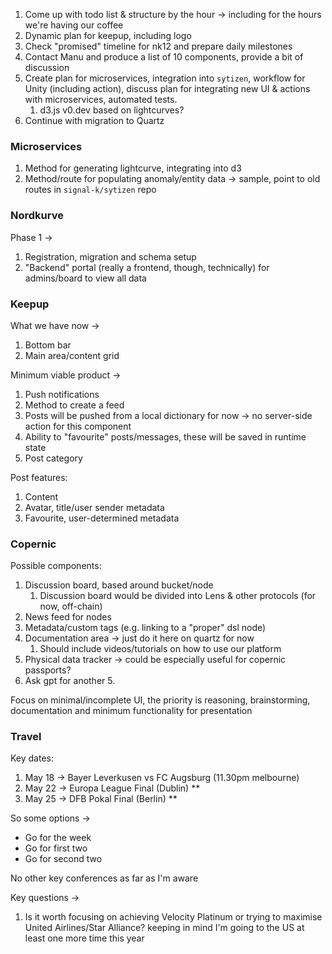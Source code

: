 1. Come up with todo list & structure by the hour -> including for the hours we're having our coffee
2. Dynamic plan for keepup, including logo
3. Check "promised" timeline for nk12 and prepare daily milestones
4. Contact Manu and produce a list of 10 components, provide a bit of discussion
5. Create plan for microservices, integration into `sytizen`, workflow for Unity (including action), discuss plan for integrating new UI & actions with microservices, automated tests.
	1. d3.js v0.dev based on lightcurves?
6. Continue with migration to Quartz

### Microservices
1. Method for generating lightcurve, integrating into d3
2. Method/route for populating anomaly/entity data -> sample, point to old routes in `signal-k/sytizen` repo

### Nordkurve
Phase 1 ->
1. Registration, migration and schema setup
2. "Backend" portal (really a frontend, though, technically) for admins/board to view all data

### Keepup
What we have now ->
1. Bottom bar
2. Main area/content grid

Minimum viable product ->
1. Push notifications
2. Method to create a feed
3. Posts will be pushed from a local dictionary for now -> no server-side action for this component
4. Ability to "favourite" posts/messages, these will be saved in runtime state
5. Post category

Post features:
1. Content
2. Avatar, title/user sender metadata
3. Favourite, user-determined metadata

### Copernic
Possible components:
1. Discussion board, based around bucket/node
	1. Discussion board would be divided into Lens & other protocols (for now, off-chain)
2. News feed for nodes
3. Metadata/custom tags (e.g. linking to a "proper" dsl node)
4. Documentation area -> just do it here on quartz for now
	1. Should include videos/tutorials on how to use our platform
5. Physical data tracker -> could be especially useful for copernic passports?
6. Ask gpt for another 5.

Focus on minimal/incomplete UI, the priority is reasoning, brainstorming, documentation and minimum functionality for presentation

### Travel
Key dates:
1. May 18 -> Bayer Leverkusen vs FC Augsburg (11.30pm melbourne)
2. May 22 -> Europa League Final (Dublin) **
3. May 25 -> DFB Pokal Final (Berlin) **

So some options ->
* Go for the week
* Go for first two
* Go for second two

No other key conferences as far as I'm aware

Key questions ->
1. Is it worth focusing on achieving Velocity Platinum or trying to maximise United Airlines/Star Alliance? keeping in mind I'm going to the US at least one more time this year